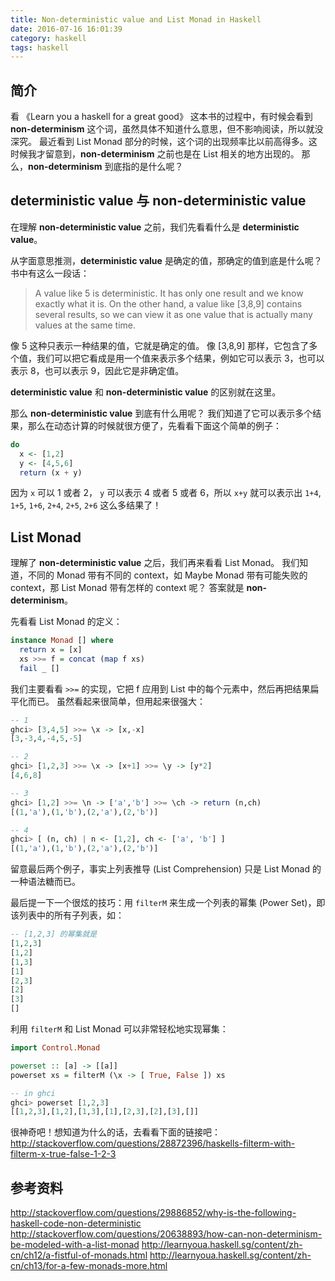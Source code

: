 ```yaml
---
title: Non-deterministic value and List Monad in Haskell
date: 2016-07-16 16:01:39
category: haskell
tags: haskell
---
```


## 简介

看 《Learn you a haskell for a great good》 这本书的过程中，有时候会看到 **non-determinism** 这个词，虽然具体不知道什么意思，但不影响阅读，所以就没深究。
最近看到 List Monad 部分的时候，这个词的出现频率比以前高得多。这时候我才留意到，**non-determinism** 之前也是在 List 相关的地方出现的。
那么，**non-determinism** 到底指的是什么呢？


## deterministic value 与 non-deterministic value

在理解 **non-deterministic value** 之前，我们先看看什么是 **deterministic value**。

从字面意思推测，**deterministic value** 是确定的值，那确定的值到底是什么呢？书中有这么一段话：

> A value like 5 is deterministic. It has only one result and we know exactly what it is. On the other hand, a value like [3,8,9] contains several results, so we can view it as one value that is actually many values at the same time.

像 5 这种只表示一种结果的值，它就是确定的值。
像 [3,8,9] 那样，它包含了多个值，我们可以把它看成是用一个值来表示多个结果，例如它可以表示 3，也可以表示 8，也可以表示 9，因此它是非确定值。

**deterministic value** 和 **non-deterministic value** 的区别就在这里。

那么 **non-deterministic value** 到底有什么用呢？
我们知道了它可以表示多个结果，那么在动态计算的时候就很方便了，先看看下面这个简单的例子：

```hs
do
  x <- [1,2]
  y <- [4,5,6]
  return (x + y)
```

因为 `x` 可以 1 或者 2， `y` 可以表示 4 或者 5 或者 6，所以 `x+y` 就可以表示出 `1+4`, `1+5`, `1+6`, `2+4`, `2+5`, `2+6` 这么多结果了！


## List Monad

理解了 **non-deterministic value** 之后，我们再来看看 List Monad。
我们知道，不同的 Monad 带有不同的 context，如 Maybe Monad 带有可能失败的 context，那 List Monad 带有怎样的 context 呢？
答案就是 **non-determinism**。

先看看 List Monad 的定义：

```hs
instance Monad [] where
  return x = [x]
  xs >>= f = concat (map f xs)
  fail _ []
```

我们主要看看 `>>=` 的实现，它把 f 应用到 List 中的每个元素中，然后再把结果扁平化而已。
虽然看起来很简单，但用起来很强大：

```hs
-- 1
ghci> [3,4,5] >>= \x -> [x,-x]  
[3,-3,4,-4,5,-5]

-- 2
ghci> [1,2,3] >>= \x -> [x+1] >>= \y -> [y*2]
[4,6,8]

-- 3
ghci> [1,2] >>= \n -> ['a','b'] >>= \ch -> return (n,ch)
[(1,'a'),(1,'b'),(2,'a'),(2,'b')]

-- 4
ghci> [ (n, ch) | n <- [1,2], ch <- ['a', 'b'] ]
[(1,'a'),(1,'b'),(2,'a'),(2,'b')]
```

留意最后两个例子，事实上列表推导 (List Comprehension) 只是 List Monad 的一种语法糖而已。

最后提一下一个很炫的技巧：用 `filterM` 来生成一个列表的幂集 (Power Set)，即该列表中的所有子列表，如：

```hs
-- [1,2,3] 的幂集就是
[1,2,3]  
[1,2]  
[1,3]  
[1]  
[2,3]  
[2]  
[3]  
[]
```

利用 `filterM` 和 List Monad 可以非常轻松地实现幂集：

```hs
import Control.Monad

powerset :: [a] -> [[a]]
powerset xs = filterM (\x -> [ True, False ]) xs

-- in ghci
ghci> powerset [1,2,3]
[[1,2,3],[1,2],[1,3],[1],[2,3],[2],[3],[]]
```

很神奇吧！想知道为什么的话，去看看下面的链接吧：
http://stackoverflow.com/questions/28872396/haskells-filterm-with-filterm-x-true-false-1-2-3 


## 参考资料
http://stackoverflow.com/questions/29886852/why-is-the-following-haskell-code-non-deterministic
http://stackoverflow.com/questions/20638893/how-can-non-determinism-be-modeled-with-a-list-monad
http://learnyoua.haskell.sg/content/zh-cn/ch12/a-fistful-of-monads.html
http://learnyoua.haskell.sg/content/zh-cn/ch13/for-a-few-monads-more.html
